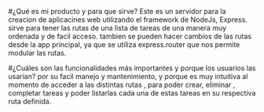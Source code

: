 #¿Qué es mi producto y para que sirve?
Este es un servidor para la creacion de aplicacines web utilizando 
el framework de NodeJs, Express.
sirve para tener las rutas de una lista de tareas de una manera muy ordenada 
y de facil acceso.
tambien se pueden hacer cambios de las rutas desde la app principal, ya que se utiliza
express.router que nos permite modular las rutas.


#¿Cuáles son las funcionalidades más importantes y porque los usuarios las usarían?
por su facil manejo y mantenimiento, y porque es muy intuitiva al momento de acceder 
a las distintas rutas , para poder crear, eliminar , completar tareas y poder listarlas 
cada una de estas tareas en su respectiva ruta definida.
